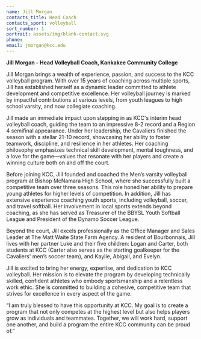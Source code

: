 ```yaml
---
name: Jill Morgan
contacts_title: Head Coach
contacts_sport: volleyball
sort_number: 1
portrait: assets/img/blank-contact.svg
phone:
email: jmorgan@kcc.edu
---
```

**Jill Morgan - Head Volleyball Coach, Kankakee Community College**

Jill Morgan brings a wealth of experience, passion, and success to the KCC volleyball program. With over 15 years of coaching across multiple sports, Jill has established herself as a dynamic leader committed to athlete development and competitive excellence. Her volleyball journey is marked by impactful contributions at various levels, from youth leagues to high school varsity, and now collegiate coaching.

Jill made an immediate impact upon stepping in as KCC's interim head volleyball coach, guiding the team to an impressive 8-2 record and a Region 4 semifinal appearance. Under her leadership, the Cavaliers finished the season with a stellar 21-10 record, showcasing her ability to foster teamwork, discipline, and resilience in her athletes. Her coaching philosophy emphasizes technical skill development, mental toughness, and a love for the game—values that resonate with her players and create a winning culture both on and off the court.

Before joining KCC, Jill founded and coached the Men’s varsity volleyball program at Bishop McNamara High School, where she successfully built a competitive team over three seasons. This role honed her ability to prepare young athletes for higher levels of competition. In addition, Jill has extensive experience coaching youth sports, including volleyball, soccer, and travel softball. Her involvement in local sports extends beyond coaching, as she has served as Treasurer of the BBYSL Youth Softball League and President of the Dynamo Soccer League.

Beyond the court, Jill excels professionally as the Office Manager and Sales Leader at The Matt Waite State Farm Agency. A resident of Bourbonnais, Jill lives with her partner Luke and their five children: Logan and Carter, both students at KCC (Carter also serves as the starting goalkeeper for the Cavaliers' men’s soccer team), and Kaylie, Abigail, and Evelyn.

Jill is excited to bring her energy, expertise, and dedication to KCC volleyball. Her mission is to elevate the program by developing technically skilled, confident athletes who embody sportsmanship and a relentless work ethic. She is committed to building a cohesive, competitive team that strives for excellence in every aspect of the game.

“I am truly blessed to have this opportunity at KCC. My goal is to create a program that not only competes at the highest level but also helps players grow as individuals and teammates. Together, we will work hard, support one another, and build a program the entire KCC community can be proud of.”